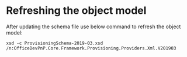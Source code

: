 # Refreshing the object model #
After updating the schema file use below command to refresh the object model:

```Cmd
xsd -c ProvisioningSchema-2019-03.xsd /n:OfficeDevPnP.Core.Framework.Provisioning.Providers.Xml.V201903
```
